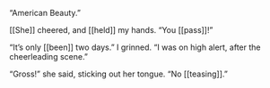 “American Beauty.”

[[She]] cheered, and [[held]] my hands. “You [[pass]]!”

“It’s only [[been]] two days.” I grinned. “I was on high alert, after the cheerleading scene.”

“Gross!” she said, sticking out her tongue. “No [[teasing]].”
